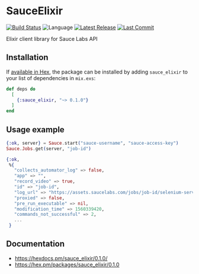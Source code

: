 # SauceElixir

[![Build Status](https://travis-ci.org/saucelabs/sauce-elixir.svg?branch=master)](https://travis-ci.org/saucelabs/sauce-elixir.svg?branch=master)
![Language](https://img.shields.io/badge/language-elixir-green.svg)
[![Latest Release][release badge]][release]
[![Last Commit][commit badge]][commit]

Elixir client library for Sauce Labs API

## Installation

If [available in Hex](https://hex.pm/docs/publish), the package can be installed
by adding `sauce_elixir` to your list of dependencies in `mix.exs`:

```elixir
def deps do
  [
    {:sauce_elixir, "~> 0.1.0"}
  ]
end
```

## Usage example

```elixir
{:ok, server} = Sauce.start("sauce-username", "sauce-access-key")
Sauce.Jobs.get(server, "job-id")

{:ok,
 %{
   "collects_automator_log" => false,
   "app" => "",
   "record_video" => true,
   "id" => "job-id",
   "log_url" => "https://assets.saucelabs.com/jobs/job-id/selenium-server.log",
   "proxied" => false,
   "pre_run_executable" => nil,
   "modification_time" => 1560339420,
   "commands_not_successful" => 2,
   ...
 }
 ```

 ## Documentation

 * https://hexdocs.pm/sauce_elixir/0.1.0/
 * https://hex.pm/packages/sauce_elixir/0.1.0

<!-- Links (alphabetically) -->
[commit]: https://github.com/saucelabs/sauce-elixir/commit/HEAD
[release]: https://github.com/saucelabs/sauce-elixir/releases/latest

<!-- Badges (alphabetically) -->
[commit badge]: https://img.shields.io/github/last-commit/saucelabs/sauce-elixir.svg
[release badge]: https://img.shields.io/github/release/saucelabs/sauce-elixir.svg
